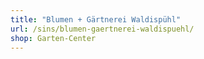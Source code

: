 ```yaml
---
title: "Blumen + Gärtnerei Waldispühl"
url: /sins/blumen-gaertnerei-waldispuehl/
shop: Garten-Center
---
```

